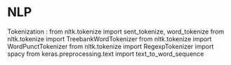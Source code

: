 # NLP
Tokenization :
from nltk.tokenize import sent_tokenize, word_tokenize
from nltk.tokenize import TreebankWordTokenizer 
from nltk.tokenize import WordPunctTokenizer
from nltk.tokenize import RegexpTokenizer 
import spacy
from keras.preprocessing.text import text_to_word_sequence

